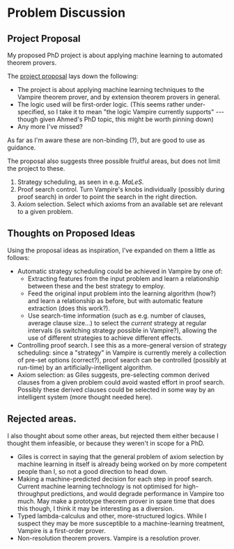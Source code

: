 # Problem Discussion

## Project Proposal

My proposed PhD project is about applying machine learning to automated theorem provers.

The [project proposal](http://www.cs.manchester.ac.uk/study/postgraduate-research/projects/description/?projectid=8160) lays down the following:

 * The project is about applying machine learning techniques to the Vampire theorem prover, and by extension theorem provers in general.
 * The logic used will be first-order logic. (This seems rather under-specified, so I take it to mean "the logic Vampire currently supports" --- though given Ahmed's PhD topic, this might be worth pinning down)
 * Any more I've missed?

As far as I'm aware these are non-binding (?), but are good to use as guidance.

The proposal also suggests three possible fruitful areas, but does not limit the project to these.

 1. Strategy scheduling, as seen in e.g. _MaLeS_.
 2. Proof search control. Turn Vampire's knobs individually (possibly during proof search) in order to point the search in the right direction.
 3. Axiom selection. Select which axioms from an available set are relevant to a given problem.

## Thoughts on Proposed Ideas

Using the proposal ideas as inspiration, I've expanded on them a little as follows:

 * Automatic strategy scheduling could be achieved in Vampire by one of:
    - Extracting features from the input problem and learn a relationship between these and the best strategy to employ.
    - Feed the original input problem into the learning algorithm (how?) and learn a relationship as before, but with automatic feature extraction (does this work?).
    - Use search-time information (such as e.g. number of clauses, average clause size...) to select the _current_ strategy at regular intervals (is switching strategy possible in Vampire?), allowing the use of different strategies to achieve different effects.
 * Controlling proof search. I see this as a more-general version of strategy scheduling: since a "strategy" in Vampire is currently merely a collection of pre-set options (correct?), proof search can be controlled (possibly at run-time) by an artificially-intelligent algorithm.
 * Axiom selection: as Giles suggests, pre-selecting common derived clauses from a given problem could avoid wasted effort in proof search. Possibly these derived clauses could be selected in some way by an intelligent system (more thought needed here).

## Rejected areas.

I also thought about some other areas, but rejected them either because I thought them infeasible, or because they weren't in scope for a PhD.

 * Giles is correct in saying that the general problem of axiom selection by machine learning in itself is already being worked on by more competent people than I, so not a good direction to head down.
 * Making a machine-predicted decision for each step in proof search. Current machine learning technology is not optimised for high-throughput predictions, and would degrade performance in Vampire too much. May make a prototype theorem prover in spare time that does this though, I think it may be interesting as a diversion.
 * Typed lambda-calculus and other, more-structured logics. While I suspect they may be more susceptible to a machine-learning treatment, Vampire is a first-order prover.
 * Non-resolution theorem provers. Vampire is a resolution prover.
